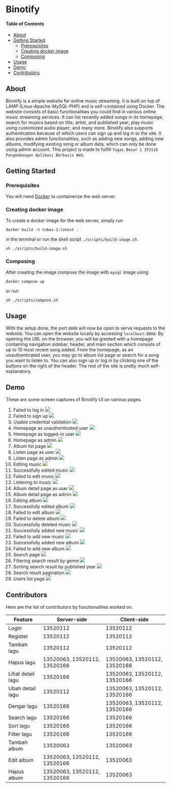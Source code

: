 Binotify
=========================================================

#### Table of Contents
- [About](#about)
- [Getting Started](#getting-started)
   - [Prerequisites](#prerequisites)
   - [Creating docker image](#creating-docker-image)
   - [Composing](#composing)
- [Usage](#usage)
- [Demo](#demo)
- [Contributors](#contributors)

## About
Binotify is a simple website for online music streaming. It is built on top
of LAMP (Linux-Apache-MySQL-PHP) and is self-contained using Docker. The website
consists of basic functionalities you could find in various online music
streaming services. It can list recently added songs in its homepage; search
for musics based on title, artist, and published year; play music using
customized audio player; and many more. Binotify also supports authentication
because of which users can sign up and log in to the site. It also provides
admin functionalities, such as adding new songs, adding new albums, modifying
existing song or album data, which can only be done using admin account.
This project is made to fulfill
`Tugas Besar 1 IF3110 Pengembangan Aplikasi Berbasis Web`.

## Getting Started

### Prerequisites

You will need [Docker](https://www.docker.com/) to containerize the web server.

### Creating docker image

To create a docker image for the web server, simply run

```shell
docker build -t tubes-1:latest .
```

in the terminal or run the shell script `./scripts/build-image.sh`.

```shell
sh ./scripts/build-image.sh
```

### Composing

After creating the image compose the image with `mysql` image using

```shell
docker compose up
```

or run

```shell
sh ./scripts/compose.sh
```

## Usage

With the setup done, the port `8008` will now be open to serve requests to
the website. You can open the website locally by accessing `localhost:8008`.
By opening the URL on the browser, you will be greeted with a homepage containing
navigation sidebar, header, and main section which consists of up to 10 most
recent song added. From the homepage, as an unauthenticated user, you may
go to album list page or search for a song you want to listen to. You can also
sign up or log in by clicking one of the buttons on the right of the header.
The rest of the site is pretty much self-explanatory.

## Demo

These are some screen captures of Binotify UI on various pages.
1. Failed to log in
![](demo/failed-login.png)
2. Failed to sign up
![](demo/failed-signup.png)
3. Usable credential validation
![](demo/usable-credential-valiation.png)
4. Homepage as unauthenticated user
![](demo/home-unauth.png)
5. Homepage as logged-in user
![](demo/home-user.png)
6. Homepage as admin
   ![](demo/home-admin.png)
7. Album list page
![](demo/album-list.png)
8. Listen page as user
![](demo/listen-user.png)
9. Listen page as admin
   ![](demo/listen-admin.png)
10. Editing music
![](demo/edit-music.png)
11. Successfully edited music
    ![](demo/edit-music-success.png)
12. Failed to edit music
![](demo/edit-music-failed.png)
13. Listening to music
![](demo/listen-playback.png)
14. Album detail page as user
![](demo/album-detail-user.png)
15. Album detail page as admin
![](demo/album-detail-admin.png)
16. Editing album
![](demo/edit-album.png)
17. Successfully edited album
![](demo/edit-album-success.png)
18. Failed to edit album
![](demo/edit-album-failed.png)
19. Failed to delete album
![](demo/delete-album-failed.png)
20. Successfully deleted music
![](demo/delete-song-success.png)
21. Successfully added new music
![](demo/add-music-success.png)
22. Failed to add new music
![](demo/add-music-failed.png)
23. Successfully added new album
![](demo/add-album-success.png)
24. Failed to add new album
![](demo/add-album-failed.png)
25. Search page
![](demo/search.png)
26. Filtering search result by genre
![](demo/genre-filter.png)
27. Sorting search result by published year
![](demo/search-sort-by-year.png)
28. Search result pagination
![](demo/search-pagination.png)
29. Users list page
![](demo/user-list.png)


## Contributors

Here are the list of contributors by functionalities worked on.

| Feature           | Server-side                  | Client-side                  |
|-------------------|------------------------------|------------------------------|
| Login             | 13520112                     | 13520112                     |
| Register          | 13520112                     | 13520112                     |
| Tambah lagu       | 13520112                     | 13520112                     |
| Hapus lagu        | 13520063, 13520112, 13520166 | 13520063, 13520112, 13520166 |
| Lihat detail lagu | 13520166                     | 13520063, 13520112, 13520166 |
| Ubah detail lagu  | 13520112                     | 13520063, 13520112, 13520166 |
| Dengar lagu       | 13520166                     | 13520063, 13520112, 13520166 |
| Search lagu       | 13520166                     | 13520166                     |
| Sort lagu         | 13520166                     | 13520166                     |
| Filter lagu       | 13520166                     | 13520166                     |
| Tambah album      | 13520063                     | 13520063                     |
| Edit album        | 13520063, 13520112, 13520166 | 13520063                     |
| Hapus album       | 13520063, 13520112, 13520166 | 13520063                     |